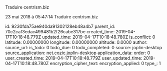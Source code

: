 Traduire centrism.biz

23 mai 2018 à 05:47:14
Traduire centrism.biz


id: 9230fda75ae940da91302128eb48a4b7
parent_id: 70c2caf3edac499481b2f26cabe317be
created_time: 2019-04-17T10:18:48.779Z
updated_time: 2019-04-17T10:18:48.780Z
is_conflict: 0
latitude: 0.00000000
longitude: 0.00000000
altitude: 0.0000
author: 
source_url: 
is_todo: 0
todo_due: 0
todo_completed: 0
source: joplin-desktop
source_application: net.cozic.joplin-desktop
application_data: 
order: 0
user_created_time: 2019-04-17T10:18:48.779Z
user_updated_time: 2019-04-17T10:18:48.780Z
encryption_cipher_text: 
encryption_applied: 0
type_: 1